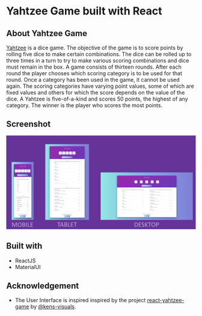 # Yahtzee Game built with React

## About Yahtzee Game

 [Yahtzee](https://en.wikipedia.org/wiki/Yahtzee) is a dice game.  The objective of the game is to score points by rolling five dice to make certain combinations.  The dice can be rolled up to three times in a turn to try to make various scoring combinations and dice must remain in the box.  A game consists of thirteen rounds. After each round the player chooses which scoring category is to be used for that round.  Once a category has been used in the game, it cannot be used again. The scoring categories have varying point values, some of  which are fixed values and others for which the score depends on the value of the dice. A Yahtzee is five-of-a-kind and scores  50 points, the highest of any category. The winner is the player who scores the most points.

## Screenshot

![screenshot](./screenshot.png)

## Built with

- ReactJS
- MaterialUI

## Acknowledgement

- The User Interface is inspired inspired by the project [react-yahtzee-game](https://github.com/kens-visuals/react-yahtzee-game) by [@kens-visuals](https://github.com/kens-visuals).
